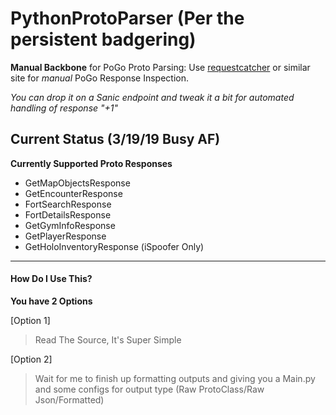 # PythonProtoParser (Per the persistent badgering)
**Manual Backbone** for PoGo Proto Parsing:
Use [requestcatcher](http://www.requestcatcher.com) or similar site for *manual* PoGo Response Inspection.

*You can drop it on a Sanic endpoint and tweak it a bit for automated handling of response "+1"*


## Current Status (3/19/19 Busy AF)
**Currently Supported Proto Responses**
+ GetMapObjectsResponse
+ GetEncounterResponse
+ FortSearchResponse
+ FortDetailsResponse
+ GetGymInfoResponse
+ GetPlayerResponse
+ GetHoloInventoryResponse (iSpoofer Only)
---------------------------------------
#### How Do I Use This?
**You have 2 Options**

[Option 1]
>  Read The Source, It's Super Simple

[Option 2]
> Wait for me to finish up formatting outputs and giving you a Main.py and some configs for output type
(Raw ProtoClass/Raw Json/Formatted)
